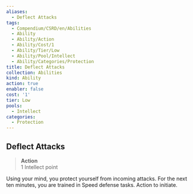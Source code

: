 ```yaml
---
aliases:
  - Deflect Attacks
tags:
  - Compendium/CSRD/en/Abilities
  - Ability
  - Ability/Action
  - Ability/Cost/1
  - Ability/Tier/Low
  - Ability/Pool/Intellect
  - Ability/Categories/Protection
title: Deflect Attacks
collection: Abilities
kind: Ability
action: true
enabler: false
cost: '1'
tier: Low
pools:
  - Intellect
categories:
  - Protection
---
```

## Deflect Attacks  
>**Action**  
>1 Intellect point
  
Using your mind, you protect yourself from incoming attacks. For the next ten minutes, you are trained in Speed defense tasks. Action to initiate.
